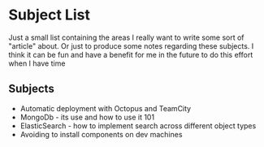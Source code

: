 # Subject List
Just a small list containing the areas I really want to write some sort of "article" about. Or just to produce some notes regarding these subjects. I think it can be fun and have a benefit for me in the future to do this effort when I have time

## Subjects
* Automatic deployment with Octopus and TeamCity
* MongoDb - its use and how to use it 101
* ElasticSearch - how to implement search across different object types
* Avoiding to install components on dev machines